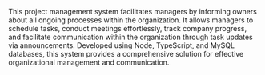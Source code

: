 This project management system facilitates managers by informing owners about all ongoing processes within the organization. It allows managers to schedule tasks, conduct meetings effortlessly, track company progress, and facilitate communication within the organization through task updates via announcements. Developed using Node, TypeScript, and MySQL databases, this system provides a comprehensive solution for effective organizational management and communication.


